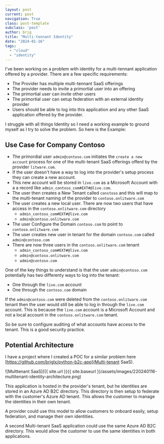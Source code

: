 ```yaml
---
layout: post
current: post
navigation: True
class: post-template
subclass: 'post'
author: brig
title: "Multi-tennant Identity"
date: "2024-01-16"
tags:
  - "cloud"
  - "identity"
---
```


I've been working on a problem with identity for a multi-tennant application offered by a provider. There are a few specific requirements:

* The Provider has multiple multi-tennant SaaS offerings
* The provider needs to invite a primortial user into an offering
* The primortial user can invite other users
* The primortial user can setup federation with an external identity provider
* Users should be able to log into this application and any other SaaS application offered by the provider.

I struggle with all things Identity so I need a working example to ground myself as I try to solve the problem. So here is the Example:

## Use Case for Company Contoso

* The primordial user `admin@contoso.com` initiates the `create a new account` process for one of the multi-tenant SaaS offerings offerd by the provider `litware.com`.
* If the user doesn't have a way to log into the provider's setup process they can create a new account.
* This new account will be stored in `live.com` as a Microsoft Account with a a record like `admin_contoso_com#EXT#@live.com`.
* The user then creates a New Tenant called `constoso` and this will map to the multi-tenant naming of the provider to `contoso.onlitware.com`
* The user creates a new local user. There are now two users that have access in the `contoso.onlitware.com` directory
    * `admin_contoso_com#EXT#@live.com` 
    * `admin@contoso.onlitware.com`
* The user Configure the Domain `contoso.com` to point to `contoso.onlitware.com`
* The user creates new user in tenant for the domain `contoso.com` called `admin@contoso.com`
* There are now three users in the `contoso.onlitware.com` tenant
  * `admin_contoso_com#EXT#@live.com` 
  * `admin@contoso.onlitware.com`
  * `admin@contoso.com`

One of the key things to understand is that the user `admin@contoso.com` potentially has two differenty ways to log into the tenant:
* One through the `live.com` account
* One through the `contoso.com` domain

If the `admin@contoso.com` were deleted from the `contoso.onlitware.com` tenant then the user would still be able to log in through the `live.com` account.  This is because the `live.com` account is a Microsoft Account and not a local account in the `contoso.onlitware.com` tenant.

So be sure to configure auditing of what accounts have access to the tenant.  This is a good security practice.

## Potential Architecture

I have a project where I created a POC for a similar problem here [https://github.com/briglx/python-b2c-app](Multi-tenant SaaS).

![Multtenant SaaS]({{ site.url }}{{ site.baseurl }}/assets/images/220240116-multitenant-identity-architecture.png)

This application is hosted in the provider's tenant, but he identities are stored in an Azure AD B2C directory. This directory is then setup to federate with the customer's Azure AD tenant.  This allows the customer to manage the identities in their own tenant.

A provider could use this model to allow customers to onboard easily, setup federation, and manage their own identities.  

A second Multi-tenant SaaS application could use the same Azure AD B2C directory.  This would allow the customer to use the same identities in both applications.